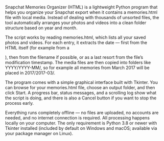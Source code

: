 Snapchat Memories Organizer (HTML) is a lightweight Python program that helps you organize your Snapchat export when it contains a memories.html file with local media. Instead of dealing with thousands of unsorted files, the tool automatically arranges your photos and videos into a clean folder structure based on year and month.

The script works by reading memories.html, which lists all your saved photos and videos. For each entry, it extracts the date — first from the HTML itself (for example from a <div class="text-line">), then from the filename if possible, or as a last resort from the file’s modification timestamp. The media files are then copied into folders like YYYY/YYYY-MM/, so for example all memories from March 2017 will be placed in 2017/2017-03/.

The program comes with a simple graphical interface built with Tkinter. You can browse for your memories.html file, choose an output folder, and then click Start. A progress bar, status messages, and a scrolling log show what the script is doing, and there is also a Cancel button if you want to stop the process early.

Everything runs completely offline — no files are uploaded, no accounts are needed, and no internet connection is required. All processing happens locally on your computer. The only requirement is Python 3.8 or newer with Tkinter installed (included by default on Windows and macOS; available via your package manager on Linux).

